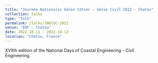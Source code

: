 ```yaml
---
title: "Journée Nationales Génie Côtier - Génie Civil 2022 - Chatou"
collection: talks
type: "Talk"
permalink: /talks/JNGCGC-2022
venue: "EDF - Chatou"
date: 2022-10-11 - 2022-10-13 
location: "Chatou, France"
---
```


XVIIth edition of the National Days of Coastal Engineering - Civil Engineering.
